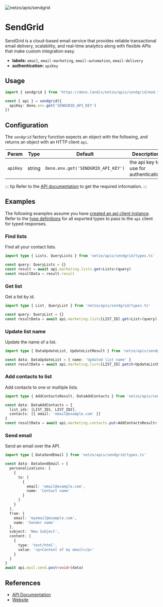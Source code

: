 <img src="https://raw.githubusercontent.com/netzo/netzo/main/assets/apis/sendgrid.svg" alt="netzo/apis/sendgrid" class="mb-5 w-75px">

# SendGrid

SendGrid is a cloud-based email service that provides reliable transactional email delivery, scalability, and real-time analytics along with flexible APIs that make custom integration easy.

- **labels:** `email`, `email-marketing`, `email-automation`, `email-delivery`
- **authentication:** `apiKey`

## Usage

```ts
import { sendgrid } from 'https://deno.land/x/netzo/apis/sendgrid/mod.ts'

const { api } = sendgrid({
  apiKey: Deno.env.get('SENDGRID_API_KEY')
})
```

## Configuration

The `sendgrid` factory function expects an object with the following, and returns an object with an HTTP client `api`.

| Param    | Type   | Default                            | Description                           |
|----------|--------|------------------------------------|---------------------------------------|
| `apiKey` | string | `Deno.env.get('SENDGRID_API_KEY')` | the api key to use for authentication |

::: tip Refer to the [API documentation](https://docs.sendgrid.com/api-reference) to get the required information.
:::

## Examples

The following examples assume you have [created an api client instance](#usage). Refer to the [type definitions](https://deno.land/x/netzo/apis/sendgrid/types.ts) for all exported types to pass to the `api` client for typed responses.


### Find lists

Find all your contact lists.

```ts
import type { Lists, QueryLists } from 'netzo/apis/sendgrid/types.ts'

const query: QueryLists = {}
const result = await api.marketing.lists.get<Lists>(query)
const resultData = result.result
```

### Get list

Get a list by id.

```ts
import type { List, QueryList } from 'netzo/apis/sendgrid/types.ts'

const query: QueryList = {}
const resultData = await api.marketing.lists[LIST_ID].get<List>(query)
```

### Update list name

Update the name of a list.

```ts
import type { DataUpdateList, UpdateListResult } from 'netzo/apis/sendgrid/types.ts'

const data: DataUpdateList = { name: 'Updated list name' }
const resultData = await api.marketing.lists[LIST_ID].patch<UpdateListResult>(data)
```

### Add contacts to list

Add contacts to one or multiple lists.

```ts
import type { AddContactsResult, DataAddContacts } from 'netzo/apis/sendgrid/types.ts'

const data: DataAddContacts = {
  list_ids: [LIST_ID1, LIST_ID2],
  contacts: [{ email: 'email@example.com' }]
}
const resultData = await api.marketing.contacts.put<AddContactsResult>(data)
```

### Send email

Send an email over the API.

```ts
import type { DataSendEmail } from 'netzo/apis/sendgrid/types.ts'

const data: DataSendEmail = {
  personalizations: [
    {
      to: [
        {
          email: 'email@example.com',
          name: 'Contact name'
        }
      ]
    }
  ],
  from: {
    email: 'myemail@example.com',
    name: 'Sender name'
  },
  subject: 'New Subject',
  content: [
    {
      type: 'text/html',
      value: '<p>Content of my email</p>'
    }
  ]
}
await api.mail.send.post<void>(data)
```

## References

- [API Documentation](https://docs.sendgrid.com/api-reference)
- [Website](https://sendgrid.com)
